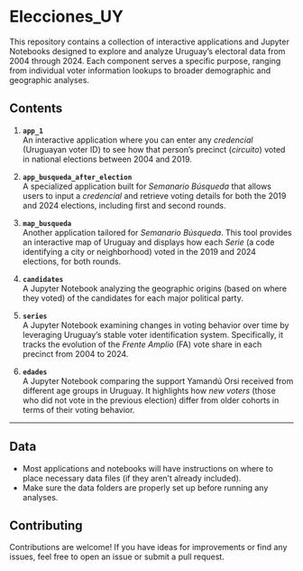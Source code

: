 # Elecciones_UY

This repository contains a collection of interactive applications and Jupyter Notebooks designed to explore and analyze Uruguay’s electoral data from 2004 through 2024. Each component serves a specific purpose, ranging from individual voter information lookups to broader demographic and geographic analyses.

## Contents

1. **`app_1`**  
   An interactive application where you can enter any *credencial* (Uruguayan voter ID) to see how that person’s precinct (*circuito*) voted in national elections between 2004 and 2019.

2. **`app_busqueda_after_election`**  
   A specialized application built for *Semanario Búsqueda* that allows users to input a *credencial* and retrieve voting details for both the 2019 and 2024 elections, including first and second rounds.

3. **`map_busqueda`**  
   Another application tailored for *Semanario Búsqueda*. This tool provides an interactive map of Uruguay and displays how each *Serie* (a code identifying a city or neighborhood) voted in the 2019 and 2024 elections, for both rounds.

4. **`candidates`**  
   A Jupyter Notebook analyzing the geographic origins (based on where they voted) of the candidates for each major political party.

5. **`series`**  
   A Jupyter Notebook examining changes in voting behavior over time by leveraging Uruguay’s stable voter identification system. Specifically, it tracks the evolution of the *Frente Amplio* (FA) vote share in each precinct from 2004 to 2024.

6. **`edades`**  
   A Jupyter Notebook comparing the support Yamandú Orsi received from different age groups in Uruguay. It highlights how *new voters* (those who did not vote in the previous election) differ from older cohorts in terms of their voting behavior.

---

## Data

- Most applications and notebooks will have instructions on where to place necessary data files (if they aren’t already included).
- Make sure the data folders are properly set up before running any analyses.

## Contributing
Contributions are welcome! If you have ideas for improvements or find any issues, feel free to open an issue or submit a pull request.
